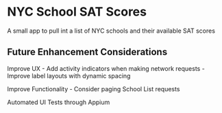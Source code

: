 # NYC School SAT Scores
A small app to pull int a list of NYC schools and their available SAT scores

## Future Enhancement Considerations
Improve UX
    - Add activity indicators when making network requests
    - Improve label layouts with dynamic spacing
    
Improve Functionality
    - Consider paging School List requests
    
Automated UI Tests through Appium